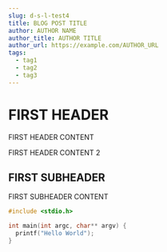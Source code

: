 ```yaml
---
slug: d-s-l-test4
title: BLOG POST TITLE
author: AUTHOR NAME
author_title: AUTHOR TITLE
author_url: https://example.com/AUTHOR_URL
tags:
  - tag1
  - tag2
  - tag3
---
```


# FIRST HEADER

FIRST HEADER CONTENT

FIRST HEADER CONTENT 2

## FIRST SUBHEADER

FIRST SUBHEADER CONTENT

```c
#include <stdio.h>

int main(int argc, char** argv) {
  printf("Hello World");
}
```